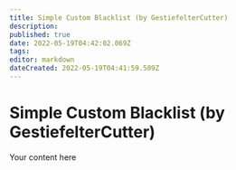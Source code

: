 ```yaml
---
title: Simple Custom Blacklist (by GestiefelterCutter)
description: 
published: true
date: 2022-05-19T04:42:02.069Z
tags: 
editor: markdown
dateCreated: 2022-05-19T04:41:59.509Z
---
```


# Simple Custom Blacklist (by GestiefelterCutter)
Your content here
